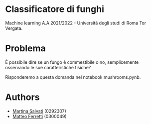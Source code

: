 Classificatore di funghi
==================

Machine learning A.A 2021/2022 - Università degli studi di Roma Tor Vergata.

Problema
==================
È possibile dire se un fungo è commestibile o no, semplicemente osservando le sue caratteristiche fisiche? 

Risponderemo a questa domanda nel notebook mushrooms.pynb. 

Authors
======================= 
- [Martina Salvati](https://github.com/msalvati1997)   (0292307)
- [Matteo Ferretti](https://github.com/IronMatt97)    (0300049)
